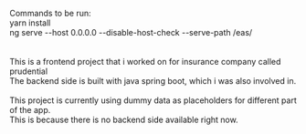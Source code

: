 Commands to be run: </br>
yarn install </br>
ng serve --host 0.0.0.0 --disable-host-check --serve-path /eas/ </br>
</br>
</br>
This is a frontend project that i worked on for insurance company called prudential </br>
The backend side is built with java spring boot, which i was also involved in. </br>
</br>
This project is currently using dummy data as placeholders for different part of the app. </br>
This is because there is no backend side available right now.</br>
